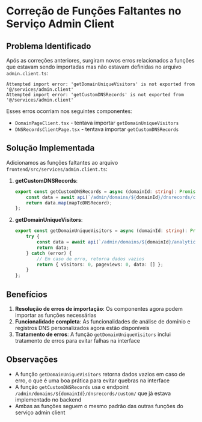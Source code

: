 # Correção de Funções Faltantes no Serviço Admin Client

## Problema Identificado

Após as correções anteriores, surgiram novos erros relacionados a funções que estavam sendo importadas mas não estavam definidas no arquivo `admin.client.ts`:

```
Attempted import error: 'getDomainUniqueVisitors' is not exported from '@/services/admin.client'
Attempted import error: 'getCustomDNSRecords' is not exported from '@/services/admin.client'
```

Esses erros ocorriam nos seguintes componentes:
- `DomainPageClient.tsx` - tentava importar `getDomainUniqueVisitors`
- `DNSRecordsClientPage.tsx` - tentava importar `getCustomDNSRecords`

## Solução Implementada

Adicionamos as funções faltantes ao arquivo `frontend/src/services/admin.client.ts`:

1. **getCustomDNSRecords**:
   ```typescript
   export const getCustomDNSRecords = async (domainId: string): Promise<DNSRecord[]> => {
       const data = await api(`/admin/domains/${domainId}/dnsrecords/custom/`);
       return data.map(mapToDNSRecord);
   };
   ```

2. **getDomainUniqueVisitors**:
   ```typescript
   export const getDomainUniqueVisitors = async (domainId: string): Promise<any> => {
       try {
           const data = await api(`/admin/domains/${domainId}/analytics/`);
           return data;
       } catch (error) {
           // Em caso de erro, retorna dados vazios
           return { visitors: 0, pageviews: 0, data: [] };
       }
   };
   ```

## Benefícios

1. **Resolução de erros de importação**: Os componentes agora podem importar as funções necessárias
2. **Funcionalidade completa**: As funcionalidades de análise de domínio e registros DNS personalizados agora estão disponíveis
3. **Tratamento de erros**: A função `getDomainUniqueVisitors` inclui tratamento de erros para evitar falhas na interface

## Observações

- A função `getDomainUniqueVisitors` retorna dados vazios em caso de erro, o que é uma boa prática para evitar quebras na interface
- A função `getCustomDNSRecords` usa o endpoint `/admin/domains/${domainId}/dnsrecords/custom/` que já estava implementado no backend
- Ambas as funções seguem o mesmo padrão das outras funções do serviço admin client